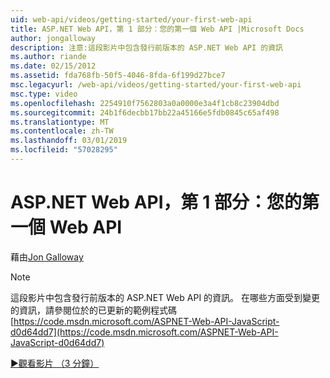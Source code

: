 ```yaml
---
uid: web-api/videos/getting-started/your-first-web-api
title: ASP.NET Web API，第 1 部分：您的第一個 Web API |Microsoft Docs
author: jongalloway
description: 注意:這段影片中包含發行前版本的 ASP.NET Web API 的資訊
ms.author: riande
ms.date: 02/15/2012
ms.assetid: fda768fb-50f5-4046-8fda-6f199d27bce7
msc.legacyurl: /web-api/videos/getting-started/your-first-web-api
msc.type: video
ms.openlocfilehash: 2254910f7562803a0a0000e3a4f1cb8c23904dbd
ms.sourcegitcommit: 24b1f6decbb17bb22a45166e5fdb0845c65af498
ms.translationtype: MT
ms.contentlocale: zh-TW
ms.lasthandoff: 03/01/2019
ms.locfileid: "57028295"
---
```

<a name="aspnet-web-api-part-1-your-first-web-api"></a>ASP.NET Web API，第 1 部分：您的第一個 Web API
====================
藉由[Jon Galloway](https://github.com/jongalloway)

> [!NOTE]
> 這段影片中包含發行前版本的 ASP.NET Web API 的資訊。 在哪些方面受到變更的資訊，請參閱位於的已更新的範例程式碼 [https://code.msdn.microsoft.com/ASPNET-Web-API-JavaScript-d0d64dd7](https://code.msdn.microsoft.com/ASPNET-Web-API-JavaScript-d0d64dd7)

[&#9654;觀看影片 （3 分鐘）](https://channel9.msdn.com/Blogs/ASP-NET-Site-Videos/your-first-web-api)
